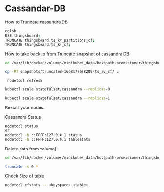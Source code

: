 # Cassandar-DB

How to Truncate cassandra DB
```bash
cqlsh
USE thingsboard;
TRUNCATE thingsboard.ts_kv_partitions_cf;
TRUNCATE thingsboard.ts_kv_cf;
```

How to take backup from Truncate snapshot of cassandra DB
```bash
cd /var/lib/docker/volumes/minikube/_data/hostpath-provisioner/thingsboard/cassandra-data-cassandra-0/data/thingsboard/ts_kv_cf-53b137c05f3211ed9d54b565838241ff
```
```bash
cp -RT snapshots/truncated-1668177628209-ts_kv_cf/ .
```
```bash
 nodetool refresh 
```
```bash
kubectl scale statefulset/cassandra --replicas=0
```
```bash
kubectl scale statefulset/cassandra --replicas=1
```
Restart your nodes.

Cassandra Status
```bash
nodetool status
or
nodetool -h ::FFFF:127.0.0.1 status
nodetool -h ::FFFF:127.0.0.1 tablestats
```

Delete data from volume]
```bash
cd /var/lib/docker/volumes/minikube/_data/hostpath-provisioner/thingsboard/cassandra-data-cassandra-1/data/thingsboard/ts_kv_cf-53b137c05f3211ed9d54b565838241ff

```
```bash
truncate -s 0 *

```
Check Size of table 
```bash
nodetool cfstats -- <keyspace>.<table>
```

